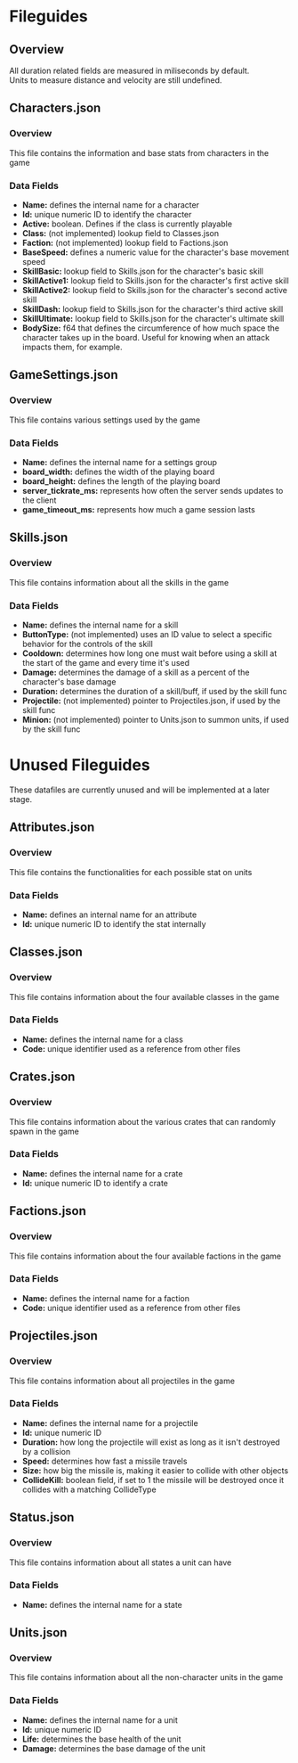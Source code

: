 # Fileguides

## Overview

All duration related fields are measured in miliseconds by default.  
Units to measure distance and velocity are still undefined.

## Characters.json
### Overview

This file contains the information and base stats from characters in the game

### Data Fields

- **Name:** defines the internal name for a character
- **Id:** unique numeric ID to identify the character
- **Active:** boolean. Defines if the class is currently playable
- **Class:** (not implemented) lookup field to Classes.json
- **Faction:** (not implemented) lookup field to Factions.json
- **BaseSpeed:** defines a numeric value for the character's base movement speed
- **SkillBasic:** lookup field to Skills.json for the character's basic skill
- **SkillActive1:** lookup field to Skills.json for the character's first active skill
- **SkillActive2:** lookup field to Skills.json for the character's second active skill  
- **SkillDash:** lookup field to Skills.json for the character's third active skill
- **SkillUltimate:** lookup field to Skills.json for the character's ultimate skill
- **BodySize:** f64 that defines the circumference of how much space the character takes up in the board. Useful for knowing when an attack impacts them, for example.

## GameSettings.json
### Overview

This file contains various settings used by the game

### Data Fields

- **Name:** defines the internal name for a settings group
- **board_width:** defines the width of the playing board
- **board_height:** defines the length of the playing board
- **server_tickrate_ms:** represents how often the server sends updates to the client
- **game_timeout_ms:** represents how much a game session lasts

## Skills.json
### Overview

This file contains information about all the skills in the game

### Data Fields

- **Name:** defines the internal name for a skill
- **ButtonType:** (not implemented) uses an ID value to select a specific behavior for the controls of the skill
- **Cooldown:** determines how long one must wait before using a skill at the start of the game and every time it's used
- **Damage:** determines the damage of a skill as a percent of the character's base damage
- **Duration:** determines the duration of a skill/buff, if used by the skill func
- **Projectile:** (not implemented) pointer to Projectiles.json, if used by the skill func
- **Minion:** (not implemented) pointer to Units.json to summon units, if used by the skill func


# Unused Fileguides

These datafiles are currently unused and will be implemented at a later stage.

## Attributes.json
### Overview

This file contains the functionalities for each possible stat on units

### Data Fields
- **Name:** defines an internal name for an attribute
- **Id:** unique numeric ID to identify the stat internally


## Classes.json
### Overview

This file contains information about the four available classes in the game

### Data Fields

- **Name:** defines the internal name for a class
- **Code:** unique identifier used as a reference from other files

## Crates.json
### Overview

This file contains information about the various crates that can randomly spawn in the game

### Data Fields

- **Name:** defines the internal name for a crate
- **Id:** unique numeric ID to identify a crate

## Factions.json
### Overview

This file contains information about the four available factions in the game

### Data Fields

- **Name:** defines the internal name for a faction
- **Code:** unique identifier used as a reference from other files

## Projectiles.json
### Overview

This file contains information about all projectiles in the game

### Data Fields

- **Name:** defines the internal name for a projectile
- **Id:** unique numeric ID
- **Duration:** how long the projectile will exist as long as it isn't destroyed by a collision
- **Speed:** determines how fast a missile travels
- **Size:** how big the missile is, making it easier to collide with other objects
- **CollideKill:** boolean field, if set to 1 the missile will be destroyed once it collides with a matching CollideType

## Status.json
### Overview

This file contains information about all states a unit can have

### Data Fields

- **Name:** defines the internal name for a state

## Units.json
### Overview

This file contains information about all the non-character units in the game

### Data Fields

- **Name:** defines the internal name for a unit
- **Id:** unique numeric ID
- **Life:** determines the base health of the unit
- **Damage:** determines the base damage of the unit
